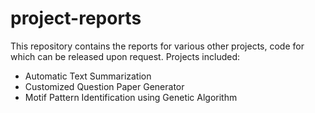# project-reports
This repository contains the reports for various other projects, code for which can be released upon request.
Projects included:
* Automatic Text Summarization
* Customized Question Paper Generator
* Motif Pattern Identification using Genetic Algorithm


